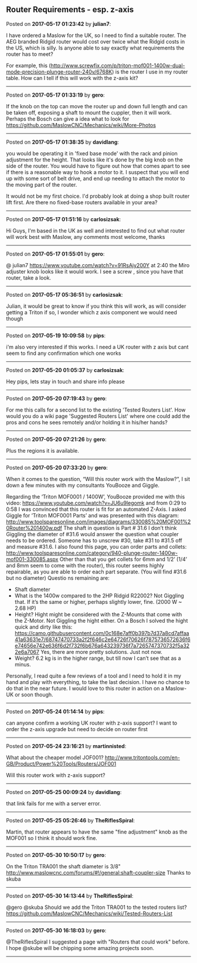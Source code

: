 ## Router Requirements - esp. z-axis
Posted on **2017-05-17 01:23:42** by **julian7**:

I have ordered a Maslow for the UK, so I need to find a suitable router. The AEG branded Ridgid router would cost over twice what the Ridgid costs in the US, which is silly. Is anyone able to say exactly what requirements the router has to meet?

For example, this (http://www.screwfix.com/p/triton-mof001-1400w-dual-mode-precision-plunge-router-240v/6768K) is the router I use in my router table. How can I tell if this will work with the z-axis kit?

---

Posted on **2017-05-17 01:33:19** by **gero**:

If the knob on the top can move the router up and down full length and can be taken off, exposing a shaft to mount the cuppler, then it will work. 
Perhaps the Bosch can give a idea what to look for https://github.com/MaslowCNC/Mechanics/wiki/More-Photos

---

Posted on **2017-05-17 01:38:35** by **davidlang**:

you would be operating it in 'fixed base mode' with the rack and pinion adjustment for the height. That looks like it's done by the big knob on the side of the router. You would have to figure out how that comes apart to see if there is a reasonable way to hook a motor to it. I suspect that you will end up with some sort of belt drive, and end up needing to attach the motor to the moving part of the router.

It would not be my first choice. I'd probably look at doing a shop built router lift first. Are there no fixed-base routers available in your area?

---

Posted on **2017-05-17 01:51:16** by **carlosizsak**:

Hi Guys, I'm based in the UK as well and interested to find out what router will work best with Maslow, any comments most welcome, thanks

---

Posted on **2017-05-17 01:55:01** by **gero**:

@ julian7 https://www.youtube.com/watch?v=91RsAjy200Y at 2:40 the Miro adjuster knob looks like it would work. I see a screw , since you have that router, take a look.

---

Posted on **2017-05-17 05:36:51** by **carlosizsak**:

Julian, it would be great to know if you think this will work, as will consider getting a Triton if so, I wonder which z axis component we would need though

---

Posted on **2017-05-19 10:09:58** by **pips**:

i'm also very interested if this works. I need a UK router with z axis but cant seem to find any confirmation which one works

---

Posted on **2017-05-20 01:05:37** by **carlosizsak**:

Hey pips, lets stay in touch and share info please

---

Posted on **2017-05-20 07:19:43** by **gero**:

For me this calls for a second list to the existing 'Tested Routers List'.
How would you do a wiki page 'Suggested Routers List' where one could add the pros and cons he sees remotely and/or holding it in his/her hands?

---

Posted on **2017-05-20 07:21:26** by **gero**:

Plus the regions it is available.

---

Posted on **2017-05-20 07:33:20** by **gero**:

When it comes to the question, “Will this router work with the Maslow?”, I sit down a few minutes with my consultants YouBooze and Giggle.

Regarding the ‘Triton MOF0001 / 1400W’, YouBooze provided me with this video: https://www.youtube.com/watch?v=JU6u9legomk and from 0:29 to 0:58 I was convinced that this router is fit for an automated Z-Axis.
I asked Giggle for ‘Triton MOF0001 Parts’ and was presented with this diagram: http://www.toolsparesonline.com/images/diagrams/330085%20MOF001%20Router%201400w.pdf
The shaft in question is Part # 31.6
I don’t think Giggling the diameter of #31.6 would answer the question what coupler needs to be ordered. Someone has to unscrew #30, take #31 to #31.5 off and measure #31.6.
I also found this page, you can order parts and collets:
http://www.toolsparesonline.com/category/940-plunge-router-1400w-mof001-330085.aspx
Other than that you get collets for 6mm and 1/2’  (1/4’ and 8mm seem to come with the router), this router seems highly repairable, as you are able to order each part separate. (You will find #31.6 but no diameter)
Questio ns remaining are:
- Shaft diameter
- What is the 1400w compared to the 2HP Ridgid R22002? Not Giggling that. If it’s the same or higher, perhaps slightly lower, fine. (2000 W  ~ 2.68 HP)
- Height? Hight might be considered with the Z-Mounts that come with the Z-Motor. Not Giggling the hight either. On a Bosch I solved the hight quick and dirty like this:
https://camo.githubusercontent.com/0c168e7aff0b397b7d37a8cd7affaa41a63631e7/68747470733a2f2f646c2e64726f70626f7875736572636f6e74656e742e636f6d2f732f6b676a643239736f7a7265747370732f5a322e6a7067 Yes, there are more pretty solutions. Just not now.
- Weight? 6.2 kg is in the higher range, but till now I can’t see that as a minus.

Personally, I read quite a few reviews of a tool and I need to hold it in my hand and play with everything, to take the last decision. I have no chance to do that in the near future.
I would love to this router in action on a Maslow-UK or soon though.

---

Posted on **2017-05-24 01:14:14** by **pips**:

can anyone confirm a working UK router with z-axis support? I want to order the z-axis upgrade but need to decide on router first

---

Posted on **2017-05-24 23:16:21** by **martinnisted**:

What about the cheaper model JOF001? http://www.tritontools.com/en-GB/Product/Power%20Tools/Routers/JOF001

Will this router work with z-axis support?

---

Posted on **2017-05-25 00:09:24** by **davidlang**:

that link fails for me with a server error.

---

Posted on **2017-05-25 05:26:46** by **TheRiflesSpiral**:

Martin, that router appears to have the same "fine adjustment" knob as the MOF001 so I think it should work fine.

---

Posted on **2017-05-30 10:50:17** by **gero**:

On the Triton TRA001 the shaft diameter is 3/8"
http://www.maslowcnc.com/forums/#!/general:shaft-coupler-size 
Thanks to skuba

---

Posted on **2017-05-30 14:13:44** by **TheRiflesSpiral**:

@gero @skuba Should we add the Triton TRA001 to the tested routers list? https://github.com/MaslowCNC/Mechanics/wiki/Tested-Routers-List

---

Posted on **2017-05-30 16:18:03** by **gero**:

@TheRiflesSpiral I suggested a page with "Routers that could work" before. I hope @skube will be chipping some amazing projects soon.

---

